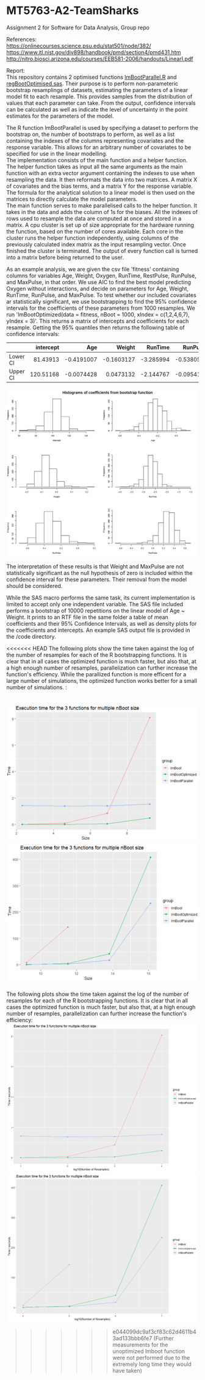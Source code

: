 # MT5763-A2-TeamSharks
Assignment 2 for Software for Data Analysis, Group repo

References:<br>
https://onlinecourses.science.psu.edu/stat501/node/382/ <br>
https://www.itl.nist.gov/div898/handbook/pmd/section4/pmd431.htm <br>
http://nitro.biosci.arizona.edu/courses/EEB581-2006/handouts/LinearI.pdf <br>

Report:<br>
This repository contains 2 optimised functions [lmBootParallel.R](https://github.com/MarcNohra/MT5763-A2-TeamSharks/blob/master/code/lmBootParallel.R "lmBootParallel") and [regBootOptimised.sas](https://github.com/MarcNohra/MT5763-A2-TeamSharks/blob/master/code/regBootOptimised.sas). Their purpose is to perform non-parameteric bootstrap resamplings of datasets, estimating the parameters of a linear model fit to each resample. This provides samples from the distribution of values that each parameter can take. From the output, confidence intervals can be calculated as well as indicate the level of uncertainty in the point estimates for the parameters of the model.

The R function lmBootParallel is used by specifying a dataset to perform the bootstrap on, the number of bootstraps to perform, as well as a list containing the indexes of the columns representing covariates and the response variable. This allows for an arbitrary number of covariates to be specified for use in the linear modelling. <br>
The implementation consists of the main function and a helper function. The helper function takes as input all the same arguments as the main function with an extra vector argument containing the indexes to use when resampling the data. It then reformats the data into two matrices. A matrix X of covariates and the bias terms, and a matrix Y for the response variable. The formula for the analytical solution to a linear model is then used on the matrices to directly calculate the model parameters.<br>
The main function serves to make parallelised calls to the helper function. It takes in the data and adds the column of 1s for the biases. All the indexes of rows used to resample the data are computed at once and stored in a matrix. A cpu cluster is set up of size appropriate for the hardware running the function, based on the number of cores available. Each core in the cluster runs the helper function independently, using columns of the previously calculated index matrix as the input resampling vector. Once finished the cluster is terminated. The output of every function call is turned into a matrix before being returned to the user.

As an example analysis, we are given the csv file 'fitness' containing columns for variables Age, Weight, Oxygen, RunTime, RestPulse, RunPulse, and MaxPulse, in that order. We use AIC to find the best model predicting Oxygen without interactions, and decide on parameters for Age, Weight, RunTime, RunPulse, and MaxPulse. To test whether our included covariates ar statistically significant, we use bootstrapping to find the 95% confidence intervals for the coefficients of these parameters from 1000 resamples. We run 'lmBootOptimized(data = fitness, nBoot = 1000, xIndex = c(1,2,4,6,7), yIndex = 3)'. This returns a matrix of intercepts and coefficients for each resample. Getting the 95% quantiles then returns the following table of confidence intervals:

|         | intercept|        Age|     Weight|   RunTime|   RunPulse|   MaxPulse|
|:--------|---------:|----------:|----------:|---------:|----------:|----------:|
|Lower CI |  81.43913| -0.4191007| -0.1603127| -3.285994| -0.5380501| -0.0324474|
|Upper CI | 120.51168| -0.0074428|  0.0473132| -2.144767| -0.0954170|  0.4945007|

![R Bootstrapping Example](/Plots/RBootEx.png)

The interpretation of these results is that Weight and MaxPulse are not statistically significant as the null hypothesis of zero is included within the confidence interval for these parameters. Their removal from the model should be considered.<br> 

While the SAS macro performs the same task, its current implementation is limited to accept only one independent variable. The SAS file included performs a bootstrap of 10000 repetitions on the linear model of Age ~ Weight. It prints to an RTF file in the same folder a table of mean coefficients and their 95% Confidence Intervals, as well as density plots for the coefficients and intercepts. An example SAS output file is provided in the /code directory.


<<<<<<< HEAD
The following plots show the time taken against the log of the number of resamples for each of the R bootstrapping functions. It is clear that in all cases the optimized function is much faster, but also that, at a high enough number of resamples, parallelization can further increase the function's efficiency. While the parallized function is more efficent for a large number of simulations, the optimized function works better for a small number of simulations. :

![R Benchmarking](/Plots/Plot2.png)
![R Benchmarking](/Plots/Plot3.png)
=======
The following plots show the time taken against the log of the number of resamples for each of the R bootstrapping functions. It is clear that in all cases the optimized function is much faster, but also that, at a high enough number of resamples, parallelization can further increase the function's efficiency:
![R Benchmarking](/Plots/Plot1A.png)
![R Benchmarking](/Plots/Plot2A.png)
>>>>>>> e044099dc9af3cf83c62d4611b43ad133bbb6fe7
  (Further measurements for the unoptimized lmboot function were not performed due to the extremely long time they would have taken)
